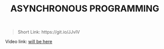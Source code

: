 <h1 align="center"> ASYNCHRONOUS PROGRAMMING </h1>
    <br>

<blockquote>
    <p>
        Short Link: https://git.io/JJvIV
    </p>
</blockquote>

<p>
Video link: <a href='#'> will be here</a>
</p>
